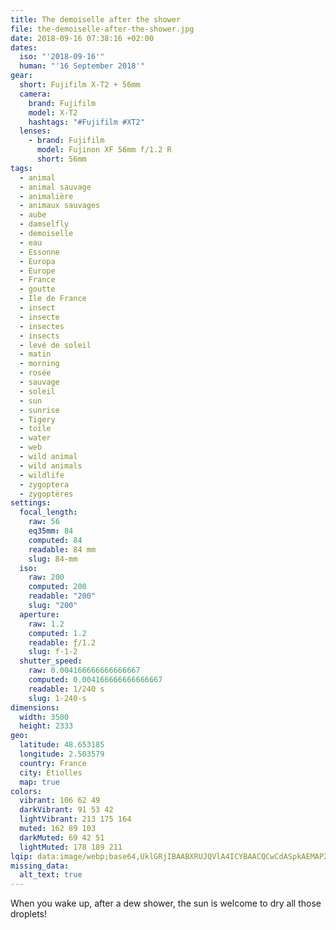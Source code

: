 ```yaml
---
title: The demoiselle after the shower
file: the-demoiselle-after-the-shower.jpg
date: 2018-09-16 07:38:16 +02:00
dates:
  iso: "'2018-09-16'"
  human: "'16 September 2018'"
gear:
  short: Fujifilm X-T2 + 56mm
  camera:
    brand: Fujifilm
    model: X-T2
    hashtags: "#Fujifilm #XT2"
  lenses:
    - brand: Fujifilm
      model: Fujinon XF 56mm f/1.2 R
      short: 56mm
tags:
  - animal
  - animal sauvage
  - animalière
  - animaux sauvages
  - aube
  - damselfly
  - demoiselle
  - eau
  - Essonne
  - Europa
  - Europe
  - France
  - goutte
  - Ile de France
  - insect
  - insecte
  - insectes
  - insects
  - levé de soleil
  - matin
  - morning
  - rosée
  - sauvage
  - soleil
  - sun
  - sunrise
  - Tigery
  - toile
  - water
  - web
  - wild animal
  - wild animals
  - wildlife
  - zygoptera
  - zygoptères
settings:
  focal_length:
    raw: 56
    eq35mm: 84
    computed: 84
    readable: 84 mm
    slug: 84-mm
  iso:
    raw: 200
    computed: 200
    readable: "200"
    slug: "200"
  aperture:
    raw: 1.2
    computed: 1.2
    readable: ƒ/1.2
    slug: f-1-2
  shutter_speed:
    raw: 0.004166666666666667
    computed: 0.004166666666666667
    readable: 1/240 s
    slug: 1-240-s
dimensions:
  width: 3500
  height: 2333
geo:
  latitude: 48.653185
  longitude: 2.503579
  country: France
  city: Étiolles
  map: true
colors:
  vibrant: 106 62 49
  darkVibrant: 91 53 42
  lightVibrant: 213 175 164
  muted: 162 89 103
  darkMuted: 69 42 51
  lightMuted: 178 189 211
lqip: data:image/webp;base64,UklGRjIBAABXRUJQVlA4ICYBAACQCwCdASpkAEMAP22cwli0vqcqNRWaq9AtiWcGcA1iRIU2zFE6Jhux00w4aElyimOXJmnbtAbkQ1qa+wDYcCCygQmHsztxO9U4vIzGae0e+6J2TxKArB/O7AmZwzA3y/8helGxhgD+zzsZ7MtyyHBaNvjIu6hCvan1WuBTHEF+rT+V8XNahHYOZt7Kd/fadJw1tzc8nTD+Zj6zjTsKsGzrctzBmp0a9m3mECYprGQcRxWPZGQlQAyE9Yn+GG6bG8xoDJkUY6jxYnOO/3sgj7flrUij1Jp67eubrIEvh9tR5KZd7acREJ9ZQBSskZjTnTmzmvLya1/GYYQ4I3LGDGAzy4/taXxuXQCPseoyDDbfI9fIvJRMhmyl26sDZUkqnXNnX7OKAAA=
missing_data:
  alt_text: true
---
```


When you wake up, after a dew shower, the sun is welcome to dry all those droplets!
